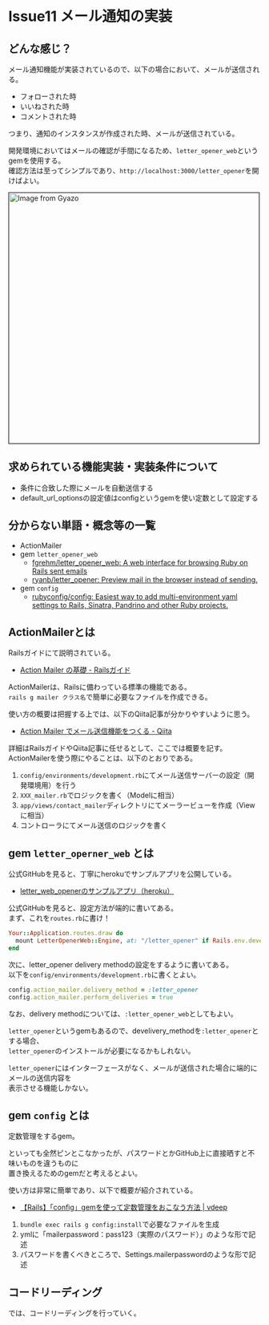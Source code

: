 # Issue11 メール通知の実装

## どんな感じ？

メール通知機能が実装されているので、以下の場合において、メールが送信される。  

- フォローされた時
- いいねされた時
- コメントされた時

つまり、通知のインスタンスが作成された時、メールが送信されている。  

開発環境においてはメールの確認が手間になるため、`letter_opener_web`というgemを使用する。  
確認方法は至ってシンプルであり、`http://localhost:3000/letter_opener`を開けばよい。  

<a href="https://gyazo.com/09006c3070ba5ace05cf563386dd6047"><img src="https://i.gyazo.com/09006c3070ba5ace05cf563386dd6047.png" alt="Image from Gyazo" width="500" border=1/></a><br>  

## 求められている機能実装・実装条件について

- 条件に合致した際にメールを自動送信する
- default_url_optionsの設定値はconfigというgemを使い定数として設定する

## 分からない単語・概念等の一覧

- ActionMailer
- gem `letter_opener_web`
  - [fgrehm/letter\_opener\_web: A web interface for browsing Ruby on Rails sent emails](https://github.com/fgrehm/letter_opener_web)
  - [ryanb/letter\_opener: Preview mail in the browser instead of sending\.](https://github.com/ryanb/letter_opener#rails-setup)
- gem `config`
  - [rubyconfig/config: Easiest way to add multi\-environment yaml settings to Rails, Sinatra, Pandrino and other Ruby projects\.](https://github.com/rubyconfig/config)

## ActionMailerとは

Railsガイドにて説明されている。  

- [Action Mailer の基礎 \- Railsガイド](https://railsguides.jp/action_mailer_basics.html)

ActionMailerは、Railsに備わっている標準の機能である。  
`rails g mailer クラス名`で簡単に必要なファイルを作成できる。  

使い方の概要は把握する上では、以下のQiita記事が分かりやすいように思う。  

- [Action Mailer でメール送信機能をつくる \- Qiita](https://qiita.com/annaaida/items/81d8a3f1b7ae3b52dc2b)

詳細はRailsガイドやQiita記事に任せるとして、ここでは概要を記す。  
ActionMailerを使う際にやることは、以下のとおりである。  

1. `config/environments/development.rb`にてメール送信サーバーの設定（開発環境用）を行う
2. `XXX_mailer.rb`でロジックを書く（Modelに相当）
3. `app/views/contact_mailer`ディレクトリにてメーラービューを作成（Viewに相当）
4. コントローラにてメール送信のロジックを書く

## gem `letter_operner_web` とは

公式GitHubを見ると、丁寧にherokuでサンプルアプリを公開している。  

- [letter_web_openerのサンプルアプリ（heroku）](http://letter-opener-web.herokuapp.com/)

公式GitHubを見ると、設定方法が端的に書いてある。  
まず、これを`routes.rb`に書け！

```rb
Your::Application.routes.draw do
  mount LetterOpenerWeb::Engine, at: "/letter_opener" if Rails.env.development?
end
```

次に、letter_opener delivery methodの設定をするように書いてある。  
以下を`config/environments/development.rb`に書くとよい。  

```rb
config.action_mailer.delivery_method = :letter_opener
config.action_mailer.perform_deliveries = true
```

なお、delivery methodについては、`:letter_opener_web`としてもよい。  

`letter_opener`というgemもあるので、develivery_methodを`:letter_opener`とする場合、  
`letter_opener`のインストールが必要になるかもしれない。  

`letter_opener`にはインターフェースがなく、メールが送信された場合に端的にメールの送信内容を  
表示させる機能しかない。  

## gem `config` とは

定数管理をするgem。  

といっても全然ピンとこなかったが、パスワードとかGitHub上に直接晒すと不味いものを違うものに  
置き換えるためのgemだと考えるとよい。  

使い方は非常に簡単であり、以下で概要が紹介されている。  

- [【Rails】「config」gemを使って定数管理をおこなう方法 \| vdeep](http://vdeep.net/rubyonrails-config-gem)

1. `bundle exec rails g config:install`で必要なファイルを生成
2. ymlに「mailerpassword：pass123（実際のパスワード）」のような形で記述
3. パスワードを書くべきところで、Settings.mailerpasswordのような形で記述

## コードリーディング

では、コードリーディングを行っていく。  



